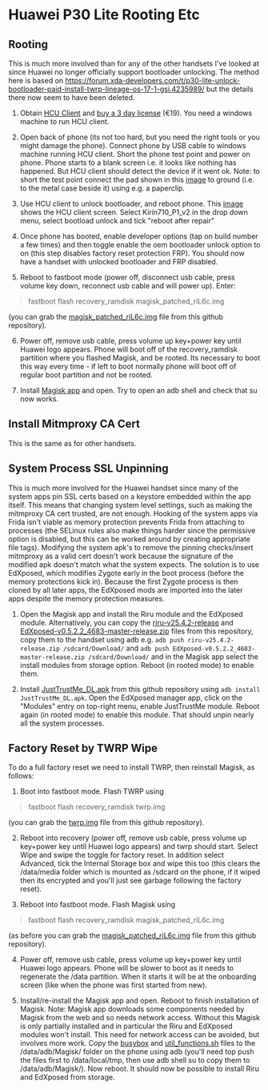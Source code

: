 # Huawei P30 Lite Rooting Etc

## Rooting

This is much more involved than for any of the other handsets I've looked at since Huawei no longer officially support bootloader unlocking.   The method here is based on https://forum.xda-developers.com/t/p30-lite-unlock-bootloader-paid-install-twrp-lineage-os-17-1-gsi.4235989/ but the details there now seem to have been deleted.

1. Obtain [HCU Client](https://hcu-client.com/) and [buy a 3 day license](https://www.dc-unlocker.com/buy) (€19).  You need a windows machine to run HCU client.

2. Open back of phone (its not too hard, but you need the right tools or you might damage the phone).  Connect phone by USB cable to windows machine running HCU client.  Short the phone test point and power on phone.  Phone starts to a blank screen i.e. it looks like nothing has happened.  But HCU client should detect the device if it went ok.   Note: to short the test point connect the pad shown in this [image](testpoint.png) to ground (i.e. to the metal case beside it) using e.g. a paperclip.

3. Use HCU client to unlock bootloader, and reboot phone.   This [image](PXL_20210322_074233839.jpg) shows the HCU client screen.  Select Kirin710_P1_v2 in the drop down menu, select bootload unlock and tick "reboot after repair"

4. Once phone has booted, enable developer options (tap on build number a few times) and then toggle enable the oem bootloader unlock option to on (this step disables factory reset protection FRP).  You should now have a handset with unlocked bootloader and FRP disabled.

5. Reboot to fastboot mode (power off, disconnect usb cable, press volume key down, reconnect usb cable and will power up).  Enter:

> fastboot flash recovery_ramdisk magisk_patched_riL6c.img

(you can grab the [magisk_patched_riL6c.img](magisk_patched_riL6c.img) file from this github repository).

6. Power off, remove usb cable, press volume up key+power key until Huawei logo appears.  Phone will boot off of the recovery_ramdisk partition where you flashed Magisk, and be rooted.  Its necessary to boot this way every time - if left to boot normally phone will boot off of regular boot partition and not be rooted.

7. Install [Magisk app](https://github.com/topjohnwu/Magisk/releases) and open.    Try to open an adb shell and check that su now works.

## Install Mitmproxy CA Cert

This is the same as for other handsets.

## System Process SSL Unpinning

This is much more involved for the Huawei handset since many of the system apps pin SSL certs based on a keystore embedded within the app itself.  This means that changing system level settings, such as making the mitmproxy CA cert trusted, are not enough.  Hooking of the system apps via Frida isn't viable as memory protection prevents Frida from attaching to processes (the SELinux rules also make things harder since the permissive option is disabled, but this can be worked around by creating appropriate file tags).   Modifying the system apk's to remove the pinning checks/insert mitmproxy as a valid cert doesn't work because the signature of the modified apk doesn't match what the system expects.   The solution is to use EdXposed, which modifies Zygote early in the boot process (before the memory protections kick in).  Because the first Zygote process is then cloned by all later apps, the EdXposed mods are imported into the later apps despite the memory protection measures.  

1. Open the Magisk app and install the Riru module and the EdXposed module.  Alternatively, you can copy the [riru-v25.4.2-release](riru-v25.4.2-release.zip) and [EdXposed-v0.5.2.2_4683-master-release.zip](EdXposed-v0.5.2.2_4683-master-release.zip) files from this repository, copy them to the handset using adb e.g. `adb push riru-v25.4.2-release.zip /sdcard/Download/` and `adb push EdXposed-v0.5.2.2_4683-master-release.zip /sdcard/Download/` and in the Magisk app select the install modules from storage option.  Reboot (in rooted mode) to enable them.

2. Install [JustTrustMe_DL.apk](JustTrustMe_DL.apk) from this github repository using `adb install JustTrustMe_DL.apk`.   Open the EdXposed manager app, click on the "Modules" entry on top-right menu, enable JustTrustMe module.  Reboot again (in rooted mode)  to enable this module.  That should unpin nearly all the system processes.

## Factory Reset by TWRP Wipe

To do a full factory reset we need to install TWRP, then reinstall Magisk, as follows:

1. Boot into fastboot mode.  Flash TWRP using 

> fastboot flash recovery_ramdisk twrp.img

(you can grab the [twrp.img](twrp.img) file from this github repository).  

2.  Reboot into recovery (power off, remove usb cable, press volume up key+power key until Huawei logo appears) and twrp should start.  Select Wipe and swipe the toggle for factory reset.  In addition select Advanced, tick the Internal Storage box and wipe this too (this clears the /data/media folder which is mounted as /sdcard on the phone, if it wiped then its encrypted and you'll just see garbage following the factory reset).

3. Reboot into fastboot mode.  Flash Magisk using

> fastboot flash recovery_ramdisk magisk_patched_riL6c.img

(as before you can grab the [magisk_patched_riL6c.img](magisk_patched_riL6c.img) file from this github repository).

4. Power off, remove usb cable, press volume up key+power key until Huawei logo appears.    Phone will be slower to boot as it needs to regenerate the /data partition.  When it starts it will be at the onboarding screen (like when the phone was first started from new).

5. Install/re-install the Magisk app and open.  Reboot to finish installation of Magisk.  Note: Magisk app downloads some components needed by Magisk from the web and so needs network access.  Without this Magisk is only partially installed and in particular the Riru and EdXposed modules won't install.   This need for network access can be avoided, but involves more work.  Copy the [busybox](busybox) and [util_functions.sh](util_functions.sh) files to the /data/adb/Magisk/ folder on the phone using adb (you'll need top push the files first to /data/local/tmp, then use adb shell su to copy them to /data/adb/Magisk/).  Now reboot.  It should now be possible to install Riru and EdXposed from storage.
